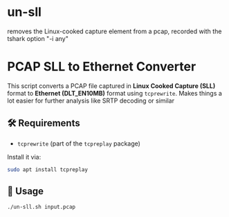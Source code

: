 # un-sll
removes the Linux-cooked capture element from a pcap, recorded with the tshark option "-i any"

# PCAP SLL to Ethernet Converter

This script converts a PCAP file captured in **Linux Cooked Capture (SLL)** format to **Ethernet (DLT_EN10MB)** format using `tcprewrite`. Makes things a lot easier for further analysis like SRTP decoding or similar

## 🛠️ Requirements

- `tcprewrite` (part of the `tcpreplay` package)

Install it via:

```bash
sudo apt install tcpreplay
```
## 📄 Usage
```bash
./un-sll.sh input.pcap
```
